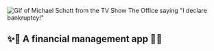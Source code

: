 ![Gif of Michael Schott from the TV Show The Office saying "I declare bankruptcy!"](https://i.giphy.com/media/8nM6YNtvjuezzD7DNh/giphy.webp)
## ✨🎊 A financial management app 🎉💞

